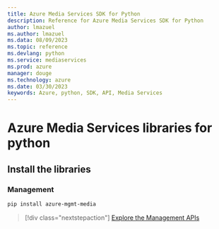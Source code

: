```yaml
---
title: Azure Media Services SDK for Python
description: Reference for Azure Media Services SDK for Python
author: lmazuel
ms.author: lmazuel
ms.data: 08/09/2023
ms.topic: reference
ms.devlang: python
ms.service: mediaservices
ms.prod: azure
manager: douge
ms.technology: azure
ms.date: 03/30/2023
keywords: Azure, python, SDK, API, Media Services
---
```

# Azure Media Services libraries for python

## Install the libraries


### Management

```bash
pip install azure-mgmt-media
```
> [!div class="nextstepaction"]
> [Explore the Management APIs](/python/api/overview/azure/mediaservices/management)